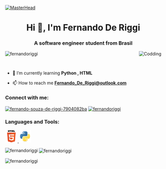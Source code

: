 [![MasterHead](https://i.pinimg.com/originals/16/03/fb/1603fb7077abb9093f4af305b4e5ce79.gif)](https://rishavchanda.io)
<h1 align="center">Hi 👋, I'm Fernando De Riggi</h1>
<h3 align="center">A software engineer student from Brasil</h3>
<img align="right" alt="Codding" widht="400" src="https://camo.githubusercontent.com/7de37139d0b4c1ce40865e799b446c0e963a3dd8fb68d239707237c40604fa3d/68747470733a2f2f63646e2e6472696262626c652e636f6d2f75736572732f3733303730332f73637265656e73686f74732f363538313234332f6176656e746f2e676966">

<p align="left"> <img src="https://komarev.com/ghpvc/?username=fernandoriggi&label=Profile%20views&color=0e75b6&style=flat" alt="fernandoriggi" /> </p>

<p align="left"> <a href="https://twitter.com/" target="blank"><img src="https://img.shields.io/twitter/follow/?logo=twitter&style=for-the-badge" alt="" /></a> </p>

- 🌱 I’m currently learning **Python , HTML**

- 📫 How to reach me **Fernando_De_Riggi@outlook.com**

<h3 align="left">Connect with me:</h3>
<p align="left">
<a href="https://linkedin.com/in/fernando-souza-de-riggi-7904082ba" target="blank"><img align="center" src="https://raw.githubusercontent.com/rahuldkjain/github-profile-readme-generator/master/src/images/icons/Social/linked-in-alt.svg" alt="fernando-souza-de-riggi-7904082ba" height="30" width="40" /></a>
<a href="https://instagram.com/fernandoriggi" target="blank"><img align="center" src="https://raw.githubusercontent.com/rahuldkjain/github-profile-readme-generator/master/src/images/icons/Social/instagram.svg" alt="fernandoriggi" height="30" width="40" /></a>
</p>

<h3 align="left">Languages and Tools:</h3>
<p align="left"> <a href="https://www.w3.org/html/" target="_blank" rel="noreferrer"> <img src="https://raw.githubusercontent.com/devicons/devicon/master/icons/html5/html5-original-wordmark.svg" alt="html5" width="40" height="40"/> </a> <a href="https://www.python.org" target="_blank" rel="noreferrer"> <img src="https://raw.githubusercontent.com/devicons/devicon/master/icons/python/python-original.svg" alt="python" width="40" height="40"/> </a> </p>

<p><img align="left" src="https://github-readme-stats.vercel.app/api/top-langs?username=fernandoriggi&show_icons=true&locale=en&layout=compact" alt="fernandoriggi" /></p>

<p>&nbsp;<img align="center" src="https://github-readme-stats.vercel.app/api?username=fernandoriggi&show_icons=true&locale=en" alt="fernandoriggi" /></p>

<p><img align="center" src="https://github-readme-streak-stats.herokuapp.com/?user=fernandoriggi&" alt="fernandoriggi" /></p>
